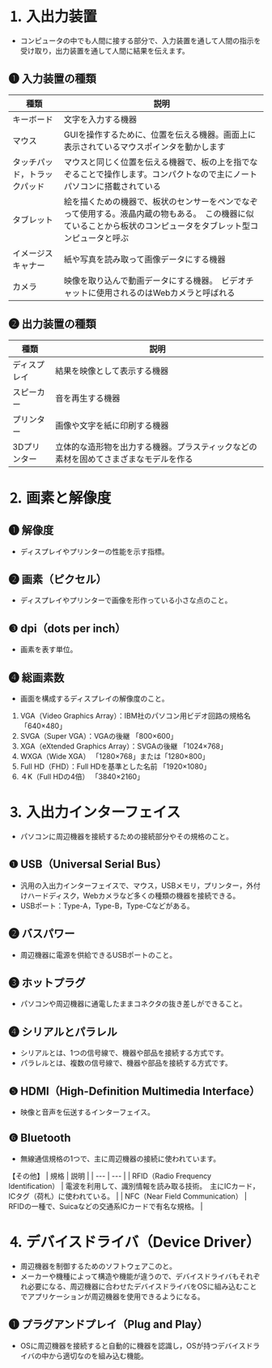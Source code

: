 # ⒈ 入出力装置
- コンピュータの中でも人間に接する部分で、入力装置を通して人間の指示を受け取り，出力装置を通して人間に結果を伝えます。

## ❶ 入力装置の種類
| 種類 | 説明 |
| --- | --- |
| キーボード | 文字を入力する機器 |
| マウス | GUIを操作するために、位置を伝える機器。画面上に表示されているマウスポインタを動かします |
| タッチパッド，トラックパッド | マウスと同じく位置を伝える機器で、板の上を指でなぞることで操作します。コンパクトなので主にノートパソコンに搭載されている |
| タブレット | 絵を描くための機器で、板状のセンサーをペンでなぞって使用する。液晶内蔵の物もある。　この機器に似ていることから板状のコンピュータをタブレット型コンピュータと呼ぶ |
| イメージスキャナー | 紙や写真を読み取って画像データにする機器 |
| カメラ | 映像を取り込んで動画データにする機器。　ビデオチャットに使用されるのはWebカメラと呼ばれる |

## ❷ 出力装置の種類
| 種類 | 説明 |
| --- | --- |
| ディスプレイ | 結果を映像として表示する機器 |
| スピーカー | 音を再生する機器 |
| プリンター | 画像や文字を紙に印刷する機器 |
| 3Dプリンター | 立体的な造形物を出力する機器。プラスティックなどの素材を固めてさまざまなモデルを作る |

# ⒉ 画素と解像度

## ❶ 解像度
- ディスプレイやプリンターの性能を示す指標。

## ❷ 画素（ピクセル）
- ディスプレイやプリンターで画像を形作っている小さな点のこと。

## ❸ dpi（dots per inch）
- 画素を表す単位。
  
## ❹ 総画素数
- 画面を構成するディスプレイの解像度のこと。
1. VGA（Video Graphics Array）：IBM社のパソコン用ビデオ回路の規格名
「640×480」
2. SVGA（Super VGA）：VGAの後継
「800×600」
3. XGA（eXtended Graphics Array）：SVGAの後継
「1024×768」
4. WXGA（Wide XGA）
「1280×768」または「1280×800」
5. Full HD（FHD）：Full HDを基準とした名前
「1920×1080」
6. ４K（Full HDの4倍）
「3840×2160」

# ⒊ 入出力インターフェイス
- パソコンに周辺機器を接続するための接続部分やその規格のこと。

## ❶ USB（Universal Serial Bus）
- 汎用の入出力インターフェイスで、マウス，USBメモリ，プリンター，外付けハードディスク，Webカメラなど多くの種類の機器を接続できる。
- USBポート：Type-A，Type-B，Type-Cなどがある。

## ❷ バスパワー
- 周辺機器に電源を供給できるUSBポートのこと。

## ❸ ホットプラグ
- パソコンや周辺機器に通電したままコネクタの抜き差しができること。

## ❹ シリアルとパラレル
- シリアルとは、1つの信号線で、機器や部品を接続する方式です。
- パラレルとは、複数の信号線で、機器や部品を接続する方式です。

## ❺ HDMI（High-Definition Multimedia Interface）
- 映像と音声を伝送するインターフェイス。

## ❻ Bluetooth
- 無線通信規格の1つで、主に周辺機器の接続に使われています。

【その他】
| 規格 | 説明 |
| --- | --- |
| RFID（Radio Frequency Identification） | 電波を利用して、識別情報を読み取る技術。　主にICカード，ICタグ（荷札）に使われている。 |
| NFC（Near Field Communication） | RFIDの一種で、Suicaなどの交通系ICカードで有名な規格。 |

# ⒋ デバイスドライバ（Device Driver）
- 周辺機器を制御するためのソフトウェアこのと。
- メーカーや機種によって構造や機能が違うので、デバイスドライバもそれぞれ必要になる、周辺機器に合わせたデバイスドライバをOSに組み込むことでアプリケーションが周辺機器を使用できるようになる。

## ❶ プラグアンドプレイ（Plug and Play）
- OSに周辺機器を接続すると自動的に機器を認識し，OSが持つデバイスドライバの中から適切なのを組み込む機能。
